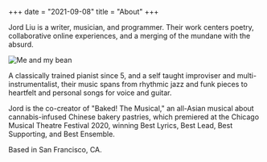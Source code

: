 +++
date = "2021-09-08"
title = "About"
+++

Jord Liu is a writer, musician, and programmer. Their work centers poetry, collaborative online experiences, and a merging of the mundane with the absurd.

![Me and my bean][1]

A classically trained pianist since 5, and a self taught improviser and multi-instrumentalist, their music spans from rhythmic jazz and funk pieces to heartfelt and personal songs for voice and guitar.

Jord is the co-creator of "Baked! The Musical," an all-Asian musical about cannabis-infused Chinese bakery pastries, which premiered at the Chicago Musical Theatre Festival 2020, winning Best Lyrics, Best Lead, Best Supporting, and Best Ensemble.

Based in San Francisco, CA.

[1]: /img/about.jpg
